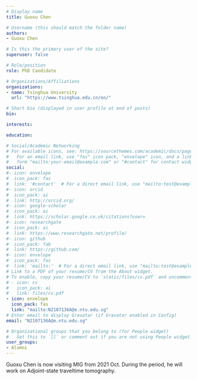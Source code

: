 ```yaml
---
# Display name
title: Guoxu Chen

# Username (this should match the folder name)
authors:
- Guoxu Chen

# Is this the primary user of the site?
superuser: false

# Role/position
role: PhD Candidate

# Organizations/Affiliations
organizations:
- name: Tsinghua University
  url: "https://www.tsinghua.edu.cn/en/"

# Short bio (displayed in user profile at end of posts)
bio:

interests:

education:

# Social/Academic Networking
# For available icons, see: https://sourcethemes.com/academic/docs/page-builder/#icons
#   For an email link, use "fas" icon pack, "envelope" icon, and a link in the
#   form "mailto:your-email@example.com" or "#contact" for contact widget.
social:
#- icon: envelope
#  icon_pack: fas
#  link: '#contact'  # For a direct email link, use "mailto:test@example.org".
#- icon: orcid
#  icon_pack: ai
#  link: http://orcid.org/
#- icon: google-scholar
#  icon_pack: ai
#  link: https://scholar.google.co.uk/citations?user=
#- icon: researchgate
#  icon_pack: ai
#  link: https://www.researchgate.net/profile/
#- icon: github
#  icon_pack: fab
#  link: https://github.com/
#- icon: envelope
#  icon_pack: fas
#  link: 'mailto:'  # For a direct email link, use "mailto:test@example.org".
# Link to a PDF of your resume/CV from the About widget.
# To enable, copy your resume/CV to `static/files/cv.pdf` and uncomment the lines below.
# - icon: cv
#   icon_pack: ai
#   link: files/cv.pdf
- icon: envelope
  icon_pack: fas
  link: "mailto:N2107136A@e.ntu.edu.sg"
# Enter email to display Gravatar (if Gravatar enabled in Config)
email: "N2107136A@e.ntu.edu.sg"

# Organizational groups that you belong to (for People widget)
#   Set this to `[]` or comment out if you are not using People widget.
user_groups:
- Alumni
---
```


Guoxu Chen is now visiting MIG from 2021 Oct.
During the period, he will work on Adjoint-state traveltime tomography.
